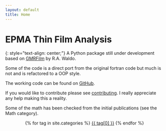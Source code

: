 ```yaml
---
layout: default
title: Home
---
```


# EPMA Thin Film Analysis
{: style="text-align: center;"}
A Python package still under development based on [GMRFilm](https://github.com/openafox/gmrfilm) by R.A. Waldo.

Some of the code is a direct port from the original fortran code but much is not and is refactored to a OOP style.

The working code can be found on [GitHub](https://github.com/openafox/epma_thins).

If you would like to contribute please see [contributing](/epma_thins/info/contributing). I really appreciate any help making this a reality.

Some of the math has been checked from the initial publications (see the Math category).

  <div class="tags-expo-list" style="text-align: center;">
    {% for tag in site.categories %}
    <a href="{{ site.baseurl }}/blog/categories#{{ tag[0] | slugify }}" class="post-tag">{{ tag[0] }}</a>
    {% endfor %}
  </div>
